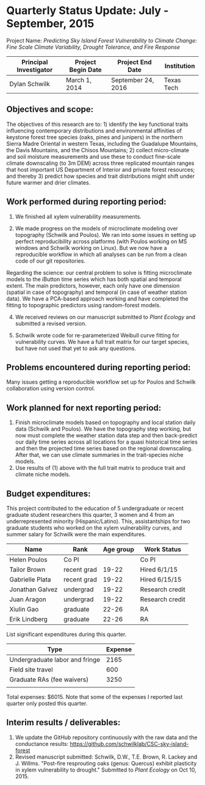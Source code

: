 Quarterly Status Update:  July - September, 2015
====================================================

Project Name:  *Predicting Sky Island Forest Vulnerability to Climate Change: Fine Scale Climate Variability, Drought Tolerance, and Fire Response*

| Principal Investigator  | Project Begin Date | Project End Date   | Institution |
| ----------------------- | ------------------ | ------------------ | ----------- |
| Dylan Schwilk           | March 1, 2014      | September 24, 2016 | Texas Tech  |

## Objectives and scope: ##

The objectives of this research are to: 1) identify the key functional traits influencing contemporary distributions and environmental affinities of keystone forest tree species (oaks, pines and junipers) in the northern Sierra Madre Oriental in western Texas, including the Guadalupe Mountains, the Davis Mountains, and the Chisos Mountains; 2) collect micro-climate and soil moisture measurements and use these to conduct fine-scale climate downscaling (to 3m DEM) across three replicated mountain ranges that host important US Department of Interior and private forest resources; and thereby 3) predict how species and trait distributions might shift under future warmer and drier climates.

## Work performed during reporting period: ##

1. We finished all xylem vulnerability measurements. 

3. We made progress on the models of microclimate modeling over topography (Schwilk and Poulos). We ran into some issues in setting up perfect reproducibility across platforms (with Poulos working on MS windows and Schwilk working on Linux).  But we now have a reproducible workflow in which all analyses can be run from a clean code of our git repositories.

Regarding the science: our central problem to solve is fitting microclimate models to the iButton time series which has both spatial and temporal extent.  The main predictors, however, each only have one dimension (spatial in case of topography) and temporal (in case of weather station data).  We have a PCA-based approach working and have completed the fitting to topographic predictors using random-forest models.

4. We received reviews on our manuscript submitted to *Plant Ecology* and submitted a revised version.

5. Schwilk wrote code for re-parameterized Weibull curve fitting for vulnerability curves.  We have a full trait matrix for our target species, but have not used that yet to ask any questions.

## Problems encountered during reporting period: ##

Many issues getting a reproducible workflow set up for Poulos and Schwilk collaboration using version control.

## Work planned for next reporting period: ##

1. Finish microclimate models based on topography and local station daily data (Schwilk and Poulos). We have the topography step working, but now must complete the weather station data step and then back-predict our daily time series across all locations for a quasi historical time series and then the projected time series based on the regional downscaling.  After that, we can use climate summaries in the trait-species niche models.
5. Use results of (1) above with the full trait matrix  to produce trait and climate niche models.
 
## Budget expenditures: ##

This project contributed to the education of 5 undergraduate or recent graduate student researchers this quarter, 3 women and 4 from an underrepresented minority (Hispanic/Latino). This, assistantships for two graduate students who worked on the xylem vulnerability curves, and summer salary for Schwilk were the main expenditures.


| Name            | Rank        | Age group | Work Status    |
| --------------- | ----------  | --------- | -------------- |
| Helen Poulos    | Co PI       |           | Co PI          |
| Tailor Brown    | recent grad |     19-22 | Hired 6/1/15   |
| Gabrielle Plata | recent grad |     19-22 | Hired 6/15/15  |
| Jonathan Galvez | undergrad   |     19-22 | Research credit |
| Juan Aragon     | undergrad   |     19-22 | Research credit |
| Xiulin Gao      | graduate    |     22-26 | RA             |
| Erik Lindberg   | graduate    |     22-26 | RA             |

List significant expenditures during this quarter.

| Type                                 | Expense |
| ------------------------------------ | ------- |
| Undergraduate labor and fringe       |    2165 |
| Field site travel                    |     600 |
| Graduate RAs (fee waivers)           |    3250 |
|                                      |         |

Total expenses: $6015.  Note that some of the expenses I reported last quarter only posted this quarter.

## Interim results / deliverables: ##

1. We update the GitHub repository continuously with the raw data and the conductance results: https://github.com/schwilklab/CSC-sky-island-forest
2. Revised manuscript submitted: Schwilk, D.W., T.E. Brown, R. Lackey and J. Willms. "Post-fire resprouting oaks (genus: Quercus) exhibit plasticity in xylem vulnerability to drought." Submitted to *Plant Ecology* on Oct 10, 2015.
